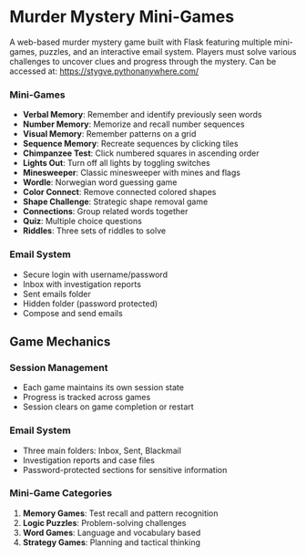 # Murder Mystery Mini-Games

A web-based murder mystery game built with Flask featuring multiple mini-games, puzzles, and an interactive email system. Players must solve various challenges to uncover clues and progress through the mystery.
Can be accessed at: https://stygve.pythonanywhere.com/

### Mini-Games

- **Verbal Memory**: Remember and identify previously seen words
- **Number Memory**: Memorize and recall number sequences  
- **Visual Memory**: Remember patterns on a grid
- **Sequence Memory**: Recreate sequences by clicking tiles
- **Chimpanzee Test**: Click numbered squares in ascending order
- **Lights Out**: Turn off all lights by toggling switches
- **Minesweeper**: Classic minesweeper with mines and flags
- **Wordle**: Norwegian word guessing game
- **Color Connect**: Remove connected colored shapes
- **Shape Challenge**: Strategic shape removal game
- **Connections**: Group related words together
- **Quiz**: Multiple choice questions
- **Riddles**: Three sets of riddles to solve

### Email System

- Secure login with username/password
- Inbox with investigation reports
- Sent emails folder
- Hidden folder (password protected)
- Compose and send emails


## Game Mechanics

### Session Management
- Each game maintains its own session state
- Progress is tracked across games
- Session clears on game completion or restart

### Email System
- Three main folders: Inbox, Sent, Blackmail
- Investigation reports and case files
- Password-protected sections for sensitive information

### Mini-Game Categories
1. **Memory Games**: Test recall and pattern recognition
2. **Logic Puzzles**: Problem-solving challenges  
3. **Word Games**: Language and vocabulary based
4. **Strategy Games**: Planning and tactical thinking
